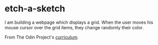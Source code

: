 # etch-a-sketch

I am building a webpage which displays a grid.
When the user moves his mouse cursor over the grid items, they change randomly their color.

From The Odin Project's [curriculum](http://www.theodinproject.com).
